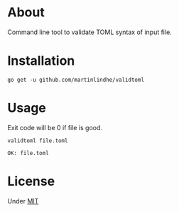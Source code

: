 # About

Command line tool to validate TOML syntax of input file.


# Installation

    go get -u github.com/martinlindhe/validtoml


# Usage

Exit code will be 0 if file is good.

    validtoml file.toml

    OK: file.toml


# License

Under [MIT](LICENSE)
